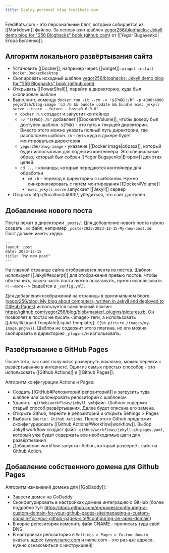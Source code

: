 ```yaml
---
title: Deploy personal blog fredikats.com
---
```


FrediKats.com - это персональный блог, который собирается из [[Markdown]] файлов. За основу взят шаблон [yegor256/bloghacks: Jekyll demo blog for "256 Bloghacks" book (github.com)](https://github.com/yegor256/bloghacks) от [[Yegor Bugayenko|Егора Бугаенко]].

## Алгоритм локального развёртывания сайта
- Установить [[Docker]], например через [[winget]]: `winget install Docker.DockerDesktop`
- Скопировать исходный шаблон [yegor256/bloghacks: Jekyll demo blog for "256 Bloghacks" book (github.com)](https://github.com/yegor256/bloghacks)
- Открывать [[PowerShell]], перейти в директорию, куда был скопирован шаблон
- Выполнить команду `docker run -it --rm -v "${PWD}:/b" -p 4000:4000 yegor256/blog-image 'cd /b && bundle update && bundle exec jekyll serve --trace --future --host=0.0.0.0'`
	- `docker run` создаст и запустит контейнер
	- `-v "${PWD}:/b"` добавляет [[Docker#Volume]], чтобы докеру был доступен шаблон. `${PWD}` - это путь к текущей директории. Вместо этого можно указать полный путь директории, где расположен шаблон. `/b` - путь куда в докере будет монтироваться директория
	- `yegor256/blog-image` - указание [[Docker image|образа]], который будет использован для поднятия контейнера. Это специальный образ, который был собран [[Yegor Bugayenko|Егором]] для этих целей.
	- `cd ...` - команды, которые передаются контейнеру для обработки
		- `cd /b` - переход в директорию с шаблоном. Нужно синхронизировать с путём монтирования [[Docker#Volume]]
		- `exec jekyll serve` запускает [[Jekyll]] сервер  
- Открыть http://localhost:4000/, убедиться, что сайт доступен

## Добавление нового поста

Посты лежат в директории `_posts/`. Для добавление нового поста нужно создать `.md` файл, например `_posts/2023/2023-12-15-My-new-post.md`. Пост должен иметь хедер:
```
---
layout: post
date: 2023-12-15
title: "My new post"
---
```

На главной странице сайта отображается лента из постов. Шаблон использует [[Jekyll#excerpt]] для отображения превью постов. Чтобы обозначить, какую часть поста нужно показывать, нужно использовать `<!--more-->` (задаётся в `_config.yml`).

Для добавления изображений на страницы в оригинальном блоге ([yegor256/blog: My blog about computers, written in Jekyll and deployed to GitHub Pages](https://github.com/yegor256/blog)) используется самописный плагин: https://github.com/yegor256/blog/blob/master/_plugins/pictures.rb. Он позволяет в постах не писать \<image\> теги, а использовать [[Jekyll#Liquid Template|Liquid Template]]: `{{%% picture /images/my-image.png%%}}`. Шаблон не содержит этого плагина, но его можно скопировать в директорию `_plugins/`и использовать.
## Развёртывание в GitHub Pages
После того, как сайт получится развернуть локально, можно перейти к развёртыванию в интернете. Один из самых простых способов - это использовать [[Github Actions]] и [[Github Pages]].

Алгоритм конфигурации Actions и Pages:
- Создать [[GitHub#Репозиторий|репозиторий]] и загрузить туда шаблон или склонировать репозиторий с шаблоном
- Удалить `.github/workflows/jekyll.yml`файл. Шаблон содержит старый способ развёртывания. Далее будет описана его замена.
- Открыть Github, перейти в репозиторий и открыть Settings > Pages
- Выбрать `Source: Gtihub Actions`. После этого Github предложит сконфигурировать [[Github Actions#Workflow|workflow]]. Выбор Jekyll workflow создаст файл `.github/workflows/jekyll-gh-pages.yaml`, который уже будет содержать все необходимые шаги для развёртывания
- Добавление workflow запустит Action, который развернёт. сайт на Github Action.

## Добавление собственного домена для Github Pages
Алгоритм изменений домена для [[GoDaddy]]:
- Завести домен на GoDaddy
- Сконфигурировать в настройках домена интеграцию с GitHub (более подробно тут: https://docs.github.com/en/pages/configuring-a-custom-domain-for-your-github-pages-site/managing-a-custom-domain-for-your-github-pages-site#configuring-an-apex-domain)
- В корне репозитория изменить файл CNAME - прописать туда свой DNS
- В настройках репозитория в `Settings > Pages > Custom domain` указать адрес (www.name.com и name.com - это разные адреса, нужно ознакомиться с инструкцией)